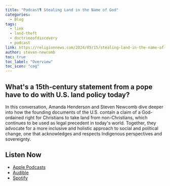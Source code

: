 ```yaml
---
title: "Podcast🎙️ Stealing Land in the Name of God"
categories:
  - Blog
tags:
  - link
  - land-theft
  - doctrineofdiscovery
  - podcast
link: https://religionnews.com/2024/05/15/stealing-land-in-the-name-of-god/
author: steven-newcomb
toc: true
toc_label: "Overview"
toc_icon: "cog"
---
```


## **What's a 15th-century statement from a pope have to do with U.S. land policy today?**

In this conversation, Amanda Henderson and Steven Newcomb dive deeper into how the founding documents of the U.S. contain a claim of a God-ordained right for Christians to take land from non-Christians, which continues to be used as legal precedent in today's world. Together, they advocate for a more inclusive and holistic approach to social and political change, one that acknowledges and respects Indigenous perspectives and sovereignty.

## Listen Now
- [Apple Podcasts](https://podcasts.apple.com/us/podcast/complexified/id1637696255)
- [Audible](https://www.audible.com/podcast/Complexified/B0B85CVXC7)
- [Spotify](https://open.spotify.com/show/7cUvWXH6LnaPllygbiJur2?si=1641dd3b4de6435e)


